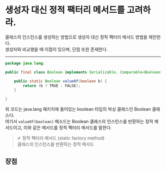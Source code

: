 # 생성자 대신 정적 팩터리 메서드를 고려하라.
클래스의 인스턴스를 생성하는 방법으로 생성자 대신 정적 팩터리 메서드 방법을 제안한다. </br>
생성자와 비교했을 때 이점이 있으며, 단점 또한 존재한다.</br>

<hr>

```java
package java.lang;

public final class Boolean implements Serializable, Comparable<Boolean> {

    public static Boolean valueOf(boolean b) {
        return (b ? TRUE : FALSE);
    }

}
```
위 코드는 java.lang 패키지에 들어있는 boolean 타입의 박싱 클래스인 Boolean 클래스다. </br>
여기서 `valueOf(boolean)` 메소드는 Boolean 클래스의 인스턴스를 반환하는 정적 메서드이고, 이와 같은 메서드를 정적 팩터리 메서드를 말한다.

> ✔ 정적 팩터리 메서드 (static factory method) </br> 클래스의 인스턴스를 반환하는 정적 메서드

## 장점
